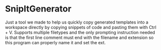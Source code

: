 # SnipItGenerator
Just a tool we made to help us quickly copy generated templates into a workspace directly by copying snippets of code and pasting them with Ctrl + V. Supports multiple filetypes and the only prompting instruction needed is that the first line comment must end with the filename and extension so this program can properly name it and set the ext.
